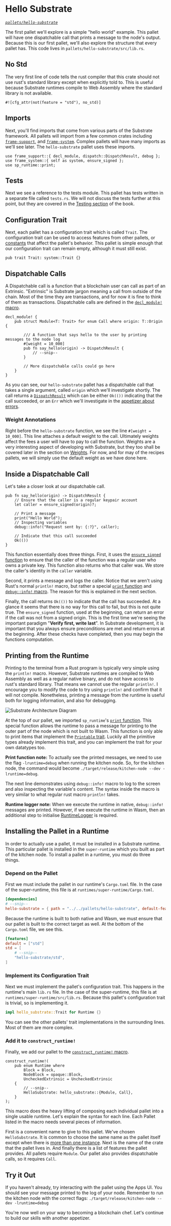 # Hello Substrate

_[`pallets/hello-substrate`](https://github.com/substrate-developer-hub/recipes/tree/master/pallets/hello-substrate)_

The first pallet we'll explore is a simple "hello world" example. This pallet will have one
dispatchable call that prints a message to the node's output. Because this is our first pallet,
we'll also explore the structure that every pallet has. This code lives in
`pallets/hello-substrate/src/lib.rs`.

## No Std

The very first line of code tells the rust compiler that this crate should not use rust's standard
library except when explicitly told to. This is useful because Substrate runtimes compile to Web
Assembly where the standard library is not available.

```rust, ignore
#![cfg_attr(not(feature = "std"), no_std)]
```

## Imports

Next, you'll find imports that come from various parts of the Substrate framework. All pallets will
import from a few common crates including
[`frame-support`](https://substrate.dev/rustdocs/v2.0.0-rc2/frame_support/index.html), and
[`frame-system`](https://substrate.dev/rustdocs/v2.0.0-rc2/frame_system/index.html). Complex pallets will have many
imports as we'll see later. The `hello-substrate` pallet uses these imports.

```rust, ignore
use frame_support::{ decl_module, dispatch::DispatchResult, debug };
use frame_system::{ self as system, ensure_signed };
use sp_runtime::print;
```

## Tests

Next we see a reference to the tests module. This pallet has tests written in a separate file called
`tests.rs`. We will not discuss the tests further at this point, but they are covered in the
[Testing section](../3-entrees/testing/index.md) of the book.

## Configuration Trait

Next, each pallet has a configuration trait which is called `Trait`. The configuration trait can be
used to access features from other pallets, or [constants](../3-entrees/constants.md) that affect
the pallet's behavior. This pallet is simple enough that our configuration trait can remain empty,
although it must still exist.

```rust, ignore
pub trait Trait: system::Trait {}
```

## Dispatchable Calls

A Dispatchable call is a function that a blockchain user can call as part of an Extrinsic.
"Extrinsic" is Substrate jargon meaning a call from outside of the chain. Most of the time they are
transactions, and for now it is fine to think of them as transactions. Dispatchable calls are
defined in the
[`decl_module!` macro](https://substrate.dev/rustdocs/v2.0.0-rc2/frame_support/macro.decl_module.html).

```rust, ignore
decl_module! {
	pub struct Module<T: Trait> for enum Call where origin: T::Origin {

		/// A function that says hello to the user by printing messages to the node log
		#[weight = 10_000]
		pub fn say_hello(origin) -> DispatchResult {
			// --snip--
		}

		// More dispatchable calls could go here
	}
}
```

As you can see, our `hello-substrate` pallet has a dispatchable call that takes a single argument,
called `origin` which we'll investigate shortly. The call returns a
[`DispatchResult`](https://substrate.dev/rustdocs/v2.0.0-rc2/frame_support/dispatch/type.DispatchResult.html) which
can be either `Ok(())` indicating that the call succeeded, or an `Err` which we'll investigate in
the [appetizer about errors](./3-errors.md).

### Weight Annotations

Right before the `hello-substrate` function, we see the line `#[weight = 10_000]`. This line
attaches a default weight to the call. Ultimately weights affect the fees a user will have to pay to
call the function. Weights are a very interesting aspect of developing with Substrate, but they too
shall be covered later in the section on [Weights](../3-entrees/weights.md). For now, and for may of
the recipes pallets, we will simply use the default weight as we have done here.

## Inside a Dispatchable Call

Let's take a closer look at our dispatchable call.

```rust, ignore
pub fn say_hello(origin) -> DispatchResult {
	// Ensure that the caller is a regular keypair account
	let caller = ensure_signed(origin)?;

	// Print a message
	print("Hello World");
	// Inspecting variables
	debug::info!("Request sent by: {:?}", caller);

	// Indicate that this call succeeded
	Ok(())
}
```

This function essentially does three things. First, it uses the
[`ensure_signed` function](https://substrate.dev/rustdocs/v2.0.0-rc2/frame_system/fn.ensure_signed.html) to ensure
that the caller of the function was a regular user who owns a private key. This function also
returns who that caller was. We store the caller's identity in the `caller` variable.

Second, it prints a message and logs the caller. Notice that we aren't using Rust's normal
`println!` macro, but rather a special
[`print` function](https://substrate.dev/rustdocs/v2.0.0-rc2/sp_runtime/fn.print.html) and
[`debug::info!` macro](https://substrate.dev/rustdocs/v2.0.0-rc2/frame_support/debug/macro.info.html). The reason for
this is explained in the next section.

Finally, the call returns `Ok(())` to indicate that the call has succeeded. At a glance it seems
that there is no way for this call to fail, but this is not quite true. The `ensure_signed`
function, used at the beginning, can return an error if the call was not from a signed origin. This
is the first time we're seeing the important paradigm "**Verify first, write last**". In Substrate
development, it is important that you always ensure preconditions are met and return errors at the
beginning. After these checks have completed, then you may begin the functions computation.

## Printing from the Runtime

Printing to the terminal from a Rust program is typically very simple using the `println!` macro.
However, Substrate runtimes are compiled to Web Assembly as well as a regular native binary, and do
not have access to rust's standard library. That means we cannot use the regular `println!`. I
encourage you to modify the code to try using `println!` and confirm that it will not compile.
Nonetheless, printing a message from the runtime is useful both for logging information, and also
for debugging.

![Substrate Architecture Diagram](../img/substrate-architecture.png)

At the top of our pallet, we imported `sp_runtime`'s
[`print` function](https://substrate.dev/rustdocs/v2.0.0-rc2/sp_runtime/fn.print.html). This special function allows
the runtime to pass a message for printing to the outer part of the node which is not built to Wasm.
This function is only able to print items that implement the
[`Printable` trait](https://substrate.dev/rustdocs/v2.0.0-rc2/sp_runtime/traits/trait.Printable.html). Luckily all
the primitive types already implement this trait, and you can implement the trait for your own
datatypes too.

**Print function note:** To actually see the printed messages, we need to use the flag
`-lruntime=debug` when running the kitchen node. So, for the kitchen node, the command would become
`./target/release/kitchen-node --dev -lruntime=debug`.

The next line demonstrates using `debug::info!` macro to log to the screen and also inspecting the
variable's content. The syntax inside the macro is very similar to what regular rust macro
`println!` takes.

**Runtime logger note:** When we execute the runtime in native, `debug::info!` messages are printed.
However, if we execute the runtime in Wasm, then an additional step to initialise
[RuntimeLogger](https://substrate.dev/rustdocs/v2.0.0-rc2/frame_support/debug/struct.RuntimeLogger.html) is required.

## Installing the Pallet in a Runtime

In order to actually use a pallet, it must be installed in a Substrate runtime. This particular
pallet is installed in the `super-runtime` which you built as part of the kitchen node. To install a
pallet in a runtime, you must do three things.

### Depend on the Pallet

First we must include the pallet in our runtime's `Cargo.toml` file. In the case of the
super-runtime, this file is at `runtimes/super-runtime/Cargo.toml`.

```toml
[dependencies]
# --snip--
hello-substrate = { path = "../../pallets/hello-substrate", default-features = false }
```

Because the runtime is built to both native and Wasm, we must ensure that our pallet is built to the
correct target as well. At the bottom of the `Cargo.toml` file, we see this.

```toml
[features]
default = ["std"]
std = [
	# --snip--
	"hello-substrate/std",
]
```

### Implement its Configuration Trait

Next we must implement the pallet's configuration trait. This happens in the runtime's main `lib.rs`
file. In the case of the super-runtime, this file is at `runtimes/super-runtime/src/lib.rs`. Because
this pallet's configuration trait is trivial, so is implementing it.

```rust ignore
impl hello_substrate::Trait for Runtime {}
```

You can see the other pallets' trait implementations in the surrounding lines. Most of them are more
complex.

### Add it to `construct_runtime!`

Finally, we add our pallet to the
[`construct_runtime!` macro](https://substrate.dev/rustdocs/v2.0.0-rc2/frame_support/macro.construct_runtime.html).

```rust, ignore
construct_runtime!(
	pub enum Runtime where
		Block = Block,
		NodeBlock = opaque::Block,
		UncheckedExtrinsic = UncheckedExtrinsic
	{
		// --snip--
		HelloSubstrate: hello_substrate::{Module, Call},
	}
);
```

This macro does the heavy lifting of composing each individual pallet into a single usable runtime.
Let's explain the syntax for each line. Each Pallet listed in the macro needs several pieces of
information.

First is a convenient name to give to this pallet. We've chosen `HelloSubstrate`. It is common to
choose the same name as the pallet itself except when there is
[more than one instance](../3-entrees/instantiable.md). Next is the name of the crate that the
pallet lives in. And finally there is a list of features the pallet provides. All pallets require
`Module`. Our pallet also provides dispatchable calls, so it requires `Call`.

## Try it Out

If you haven't already, try interacting with the pallet using the Apps UI. You should see your
message printed to the log of your node. Remember to run the kitchen node with the correct flags:
`./target/release/kitchen-node --dev -lruntime=debug`

You're now well on your way to becoming a blockchain chef. Let's continue to build our skills with
another appetizer.
